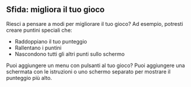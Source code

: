 ## Sfida: migliora il tuo gioco

Riesci a pensare a modi per migliorare il tuo gioco? Ad esempio, potresti creare puntini speciali che:

+ Raddoppiano il tuo punteggio
+ Rallentano i puntini
+ Nascondono tutti gli altri punti sullo schermo

Puoi aggiungere un menu con pulsanti al tuo gioco? Puoi aggiungere una schermata con le istruzioni o uno schermo separato per mostrare il punteggio più alto.